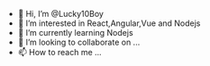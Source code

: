 - 👋 Hi, I’m @Lucky10Boy
- 👀 I’m interested in React,Angular,Vue and Nodejs
- 🌱 I’m currently learning Nodejs
- 💞️ I’m looking to collaborate on ...
- 📫 How to reach me ...

<!---
Lucky10Boy/Lucky10Boy is a ✨ special ✨ repository because its `README.md` (this file) appears on your GitHub profile.
You can click the Preview link to take a look at your changes.
--->
